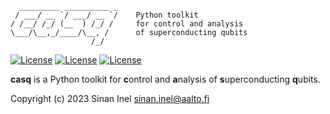 
```  
  _________ __________ _
 / ___/ __ `/ ___/ __ `/    Python toolkit
/ /__/ /_/ (__  ) /_/ /     for control and analysis
\___/\__,_/____/\__, /      of superconducting qubits
                  /_/  
```

[![License](https://flat.badgen.net/github/license/sinel/casq)](https://opensource.org/licenses/Apache-2.0)
[![License](https://flat.badgen.net/github/commits/sinel/casq)](https://github.com/sinel/casq/commits/main)
[![License](https://flat.badgen.net/github/issues/sinel/casq)](https://github.com/sinel/casq/issues)

**casq** is a Python toolkit for **c**ontrol and **a**nalysis of **s**uperconducting **q**ubits.

Copyright (c) 2023 Sinan Inel <sinan.inel@aalto.fi>
